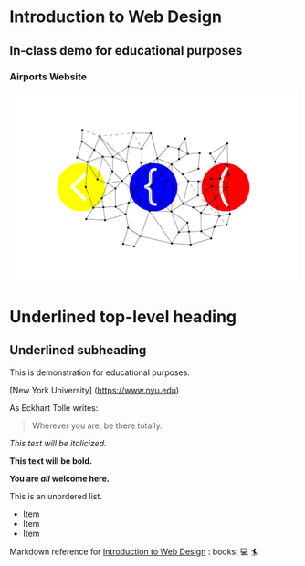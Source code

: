 # Introduction to Web Design
## In-class demo for educational purposes 
### Airports Website

![network breackets illustration](network-brackets.png)

Underlined top-level heading
==============================

Underlined subheading
---------------------

This is demonstration for educational purposes.

[New York University] (https://www.nyu.edu)

As Eckhart Tolle writes:

>Wherever you are, be there totally.

*This text will be italicized.*

**This text will be bold.**

**You are _all_ welcome here.**

This is an unordered list.

- Item
- Item
- Item 

Markdown reference for [Introduction to Web Design](https://cs.nyu.edu/courses/fall22/CSCI-UA.0004-004/) : books: :computer: :surfer: